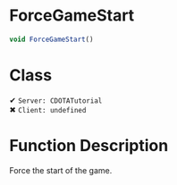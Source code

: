 # ForceGameStart
```js	
void ForceGameStart()
```
# Class
✔ `Server: CDOTATutorial`  
✖ `Client: undefined`  

# Function Description
Force the start of the game.
